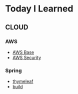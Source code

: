# Today I Learned

## CLOUD

### AWS
* [AWS Base](https://github.com/jhl8109/TIL/blob/main/Cloud/AWS_Base.md)
* [AWS Security](https://github.com/jhl8109/TIL/blob/main/Cloud/AWS_Security.md)

### Spring
* [thymeleaf](https://github.com/jhl8109/TIL/blob/main/Spring/thymeleaf.md)
* [build](https://github.com/jhl8109/TIL/blob/main/Spring/build.md)
